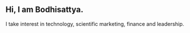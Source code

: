 ## Hi, I am Bodhisattya.

I take interest in technology, scientific marketing, finance and leadership.
